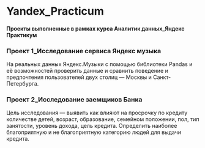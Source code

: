 # Yandex_Practicum
#### Проекты выполненные в рамках курса Аналитик данных_Яндекс Практикум

### Проект 1_Исследование сервиса Яндекс музыка
На реальных данных Яндекс.Музыки c помощью библиотеки Pandas и её возможностей проверить данные и сравнить поведение и предпочтения пользователей двух столиц — Москвы и Санкт-Петербурга.

### Проект 2_Исследование заемщиков Банка

Цель исследования — выявить как влияют на просрочку по кредиту количестве детей, возраст,
образование, семейном положении, пол, тип занятости, уровень дохода, цель кредита.
Определить наиболее благоприятную и не благоприятную категорию людей для выдачи кредита.
